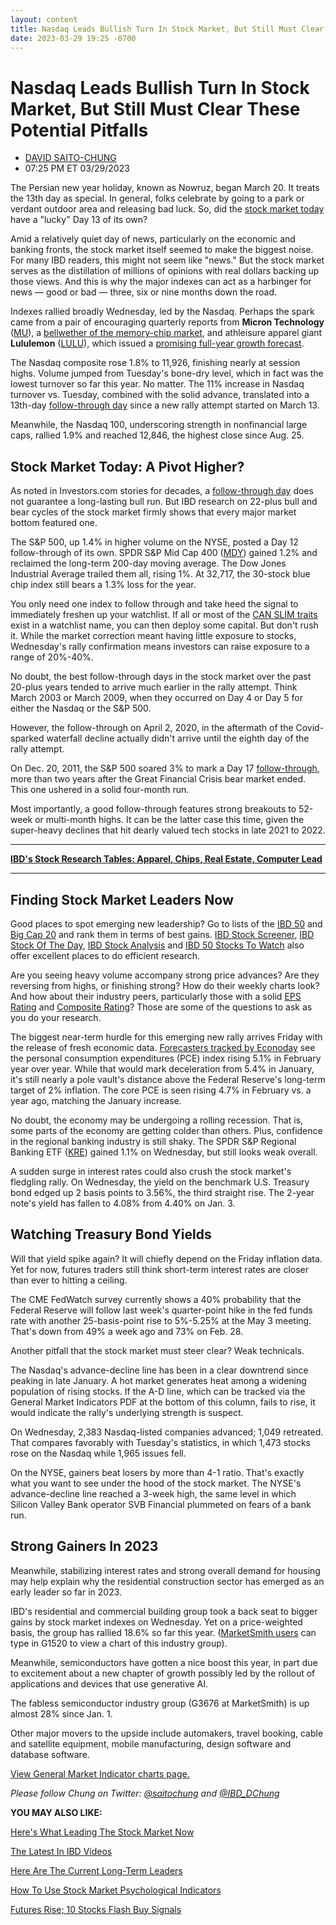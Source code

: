 ```yaml
---
layout: content
title: Nasdaq Leads Bullish Turn In Stock Market, But Still Must Clear These Potential Pitfalls
date: 2023-03-29 19:25 -0700
---
```



Nasdaq Leads Bullish Turn In Stock Market, But Still Must Clear These Potential Pitfalls
=========================================================================================




* [DAVID SAITO-CHUNG](https://www.investors.com/author/chungd/ "Posts by DAVID SAITO-CHUNG")
* 07:25 PM ET 03/29/2023




The Persian new year holiday, known as Nowruz, began March 20. It treats the 13th day as special. In general, folks celebrate by going to a park or verdant outdoor area and releasing bad luck. So, did the [stock market today](https://research.investors.com/markettrend.aspx) have a "lucky" Day 13 of its own?




Amid a relatively quiet day of news, particularly on the economic and banking fronts, the stock market itself seemed to make the biggest noise. For many IBD readers, this might not seem like "news." But the stock market serves as the distillation of millions of opinions with real dollars backing up those views. And this is why the major indexes can act as a harbinger for news — good or bad — three, six or nine months down the road.


Indexes rallied broadly Wednesday, led by the Nasdaq. Perhaps the spark came from a pair of encouraging quarterly reports from **Micron Technology** ([MU](https://research.investors.com/quote.aspx?symbol=MU)), a [bellwether of the memory-chip market](https://www.investors.com/news/technology/mu-stock-micron-misses-quarterly-target/), and athleisure apparel giant **Lululemon** ([LULU](https://research.investors.com/quote.aspx?symbol=LULU)), which issued a [promising full-year growth forecast](https://www.investors.com/news/lululemon-earnings-q4-lulu-stock-margins-key/).


The Nasdaq composite rose 1.8% to 11,926, finishing nearly at session highs. Volume jumped from Tuesday's bone-dry level, which in fact was the lowest turnover so far this year. No matter. The 11% increase in Nasdaq turnover vs. Tuesday, combined with the solid advance, translated into a 13th-day [follow-through day](https://www.investors.com/how-to-invest/investors-corner/what-is-a-follow-through-day/) since a new rally attempt started on March 13.



Meanwhile, the Nasdaq 100, underscoring strength in nonfinancial large caps, rallied 1.9% and reached 12,846, the highest close since Aug. 25.


Stock Market Today: A Pivot Higher?
-----------------------------------


As noted in Investors.com stories for decades, a [follow-through day](https://www.investors.com/how-to-invest/investors-corner/what-is-a-follow-through-day/) does not guarantee a long-lasting bull run. But IBD research on 22-plus bull and bear cycles of the stock market firmly shows that every major market bottom featured one.


The S&P 500, up 1.4% in higher volume on the NYSE, posted a Day 12 follow-through of its own. SPDR S&P Mid Cap 400 ([MDY](https://research.investors.com/quote.aspx?symbol=MDY)) gained 1.2% and reclaimed the long-term 200-day moving average. The Dow Jones Industrial Average trailed them all, rising 1%. At 32,717, the 30-stock blue chip index still bears a 1.3% loss for the year.


You only need one index to follow through and take heed the signal to immediately freshen up your watchlist. If all or most of the [CAN SLIM traits](https://www.investors.com/how-to-invest/how-to-invest-in-stocks-investing-for-beginners/) exist in a watchlist name, you can then deploy some capital. But don't rush it. While the market correction meant having little exposure to stocks, Wednesday's rally confirmation means investors can raise exposure to a range of 20%-40%.


No doubt, the best follow-through days in the stock market over the past 20-plus years tended to arrive much earlier in the rally attempt. Think March 2003 or March 2009, when they occurred on Day 4 or Day 5 for either the Nasdaq or the S&P 500.


However, the follow-through on April 2, 2020, in the aftermath of the Covid-sparked waterfall decline actually didn't arrive until the eighth day of the rally attempt.


On Dec. 20, 2011, the S&P 500 soared 3% to mark a Day 17 [follow-through](https://www.investors.com/how-to-invest/investors-corner/follow-through-signals-market-uptrend/), more than two years after the Great Financial Crisis bear market ended. This one ushered in a solid four-month run.


Most importantly, a good follow-through features strong breakouts to 52-week or multi-month highs. It can be the latter case this time, given the super-heavy declines that hit dearly valued tech stocks in late 2021 to 2022.




---


[**IBD's Stock Research Tables: Apparel, Chips, Real Estate, Computer Lead**](https://www.investors.com/data-tables/ibd-smart-nyse-nasdaq-tables-mar-29-2023/)




---


Finding Stock Market Leaders Now
--------------------------------


Good places to spot emerging new leadership? Go to lists of the [IBD 50](https://research.investors.com/stock-lists/ibd-50/) and [Big Cap 20](https://research.investors.com/stock-lists/big-cap-20/) and rank them in terms of best gains. [IBD Stock Screener](https://ibdstockscreener.investors.com/), [IBD Stock Of The Day](https://www.investors.com/research/ibd-stock-of-the-day/), [IBD Stock Analysis](https://www.investors.com/category/research/ibd-stock-analysis/) and [IBD 50 Stocks To Watch](https://www.investors.com/research/ibd-50-growth-stocks-to-watch/) also offer excellent places to do efficient research.


Are you seeing heavy volume accompany strong price advances? Are they reversing from highs, or finishing strong? How do their weekly charts look? And how about their industry peers, particularly those with a solid [EPS Rating](https://www.investors.com/how-to-invest/investors-corner/eps-rating-is-key-to-picking-great-stocks/) and [Composite Rating](https://www.investors.com/how-to-invest/investors-corner/how-to-research-growth-stocks/)? Those are some of the questions to ask as you do your research.


The biggest near-term hurdle for this emerging new rally arrives Friday with the release of fresh economic data. [Forecasters tracked by Econoday](https://research.investors.com/economic-calendar/) see the personal consumption expenditures (PCE) index rising 5.1% in February year over year. While that would mark deceleration from 5.4% in January, it's still nearly a pole vault's distance above the Federal Reserve's long-term target of 2% inflation. The core PCE is seen rising 4.7% in February vs. a year ago, matching the January increase.



No doubt, the economy may be undergoing a rolling recession. That is, some parts of the economy are getting colder than others. Plus, confidence in the regional banking industry is still shaky. The SPDR S&P Regional Banking ETF ([KRE](https://research.investors.com/quote.aspx?symbol=KRE)) gained 1.1% on Wednesday, but still looks weak overall.


A sudden surge in interest rates could also crush the stock market's fledgling rally. On Wednesday, the yield on the benchmark U.S. Treasury bond edged up 2 basis points to 3.56%, the third straight rise. The 2-year note's yield has fallen to 4.08% from 4.40% on Jan. 3.


Watching Treasury Bond Yields
-----------------------------


Will that yield spike again? It will chiefly depend on the Friday inflation data. Yet for now, futures traders still think short-term interest rates are closer than ever to hitting a ceiling.


The CME FedWatch survey currently shows a 40% probability that the Federal Reserve will follow last week's quarter-point hike in the fed funds rate with another 25-basis-point rise to 5%-5.25% at the May 3 meeting. That's down from 49% a week ago and 73% on Feb. 28.


Another pitfall that the stock market must steer clear? Weak technicals.


The Nasdaq's advance-decline line has been in a clear downtrend since peaking in late January. A hot market generates heat among a widening population of rising stocks. If the A-D line, which can be tracked via the General Market Indicators PDF at the bottom of this column, fails to rise, it would indicate the rally's underlying strength is suspect.


On Wednesday, 2,383 Nasdaq-listed companies advanced; 1,049 retreated. That compares favorably with Tuesday's statistics, in which 1,473 stocks rose on the Nasdaq while 1,965 issues fell.


On the NYSE, gainers beat losers by more than 4-1 ratio. That's exactly what you want to see under the hood of the stock market. The NYSE's advance-decline line reached a 3-week high, the same level in which Silicon Valley Bank operator SVB Financial plummeted on fears of a bank run.


Strong Gainers In 2023
----------------------


Meanwhile, stabilizing interest rates and strong overall demand for housing may help explain why the residential construction sector has emerged as an early leader so far in 2023.


IBD's residential and commercial building group took a back seat to bigger gains by stock market indexes on Wednesday. Yet on a price-weighted basis, the group has rallied 18.6% so far this year. ([MarketSmith users](https://marketsmith.investors.com/?src=A012BF) can type in G1520 to view a chart of this industry group).


Meanwhile, semiconductors have gotten a nice boost this year, in part due to excitement about a new chapter of growth possibly led by the rollout of applications and devices that use generative AI.


The fabless semiconductor industry group (G3676 at MarketSmith) is up almost 28% since Jan. 1.


Other major movers to the upside include automakers, travel booking, cable and satellite equipment, mobile manufacturing, design software and database software.


[View General Market Indicator charts page.](https://www.investors.com/wp-content/uploads/2023/03/DailyGMI_032923.pdf)


*Please follow Chung on Twitter:* [*@saitochung*](https://twitter.com/SaitoChung) *and* [*@IBD\_DChung*](https://twitter.com/IBD_DChung)


**YOU MAY ALSO LIKE:**


[Here's What Leading The Stock Market Now](https://leaderboard.investors.com/#/leaders/leadersnearabuypoint)


[The Latest In IBD Videos](https://www.investors.com/ibd-videos)


[Here Are The Current Long-Term Leaders](https://www.investors.com/research/best-stocks-to-buy-now-long-term-stocks-ibd-long-term-leaders-list/)


[How To Use Stock Market Psychological Indicators](https://www.investors.com/how-to-invest/investors-corner/how-psychological-market-indicators-help-timing/)


[Futures Rise; 10 Stocks Flash Buy Signals](https://www.investors.com/market-trend/stock-market-today/dow-jones-futures-market-rally-picks-up-steam-10-stocks-flash-buy-signals/)




